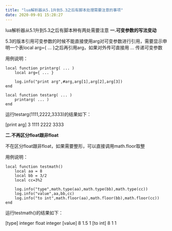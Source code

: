 ```yaml
---
title: "lua解析器从5.1升到5.3之后有脚本处理需要注意的事项"
date: 2020-09-01 15:28:27
---
```


lua解析器从5.1升到5.3之后有脚本种有两处需要注意
**一.可变参数的写法变动**

5.3的版本引用可变参数的时候不能直接使用arg对可变参数进行引用，需要显示申明一个表local arg={ ... }之后再引用arg，如果对外传可直接用 ... 传递可变参数

用例说明：

```
local function printarg( ... )
	local arg={ ... }

	log.info("print arg",#arg,arg[1],arg[2],arg[3])
end

local function testarg( ... )
	printarg( ... )
end
```

运行testarg(1111,2222,3333)的结果如下：

[print arg] 3 1111 2222 3333



**二.不再区分float跟非float**

不在区分float跟非float，如果需要整形，可以直接调用math.floor取整


用例说明：

```
local function testmath()
  	local aa = 8
  	local bb = 3/2
  	local cc=3%2

  	log.info("type",math.type(aa),math.type(bb),math.type(cc))
  	log.info("value",aa,bb,cc)
  	log.info("to int",math.floor(aa),math.floor(bb),math.floor(cc))
end
```

运行testmath()的结果如下：

[type] integer float integer
[value] 8 1.5 1
[to int] 8 1 1

